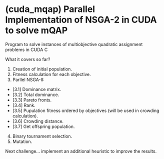 # (cuda_mqap) Parallel Implementation of NSGA-2 in CUDA to solve mQAP

Program to solve instances of multiobjective quadratic assignment problems in CUDA C

What it covers so far?

1. Creation of initial population.
2. Fitness calculation for each objective.
3. Parllel NSGA-II:
  - [3.1] Dominance matrix.
  - [3.2] Total dominance.
  - [3.3] Pareto fronts.
  - [3.4] Rank.
  - [3.5] Pupulation fitness ordered by objectives (will be used in crowding calculation).
  - [3.6] Crowding distance.
  - [3.7] Get offspring population.
 4. Binary tournament selection.
 5. Mutation.

Next challenge... implement an additional heuristic to improve the results.